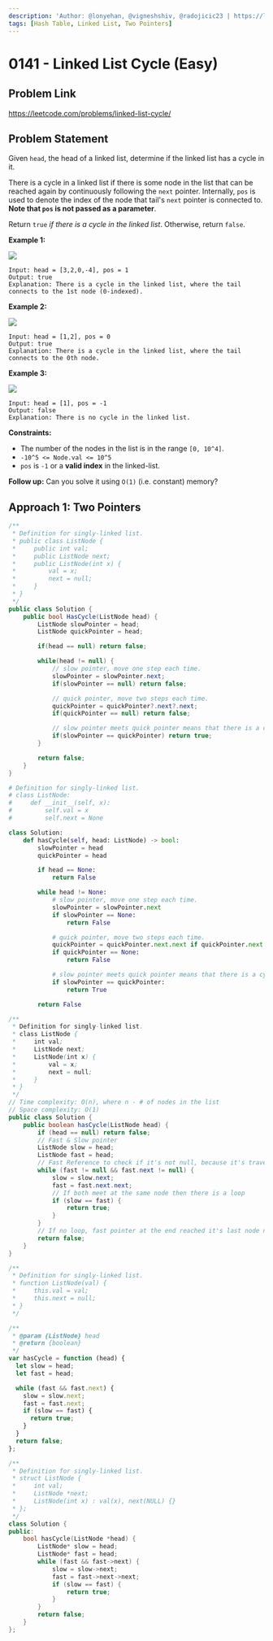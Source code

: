 ```yaml
---
description: 'Author: @lonyehan, @vigneshshiv, @radojicic23 | https://leetcode.com/problems/linked-list-cycle/'
tags: [Hash Table, Linked List, Two Pointers]
---
```


# 0141 - Linked List Cycle (Easy)

## Problem Link

https://leetcode.com/problems/linked-list-cycle/

## Problem Statement

Given `head`, the head of a linked list, determine if the linked list has a cycle in it.

There is a cycle in a linked list if there is some node in the list that can be reached again by continuously following the `next` pointer. Internally, `pos` is used to denote the index of the node that tail's `next` pointer is connected to. **Note that `pos` is not passed as a parameter**.

Return `true` _if there is a cycle in the linked list_. Otherwise, return `false`.

**Example 1:**

![](https://assets.leetcode.com/uploads/2018/12/07/circularlinkedlist.png)

```
Input: head = [3,2,0,-4], pos = 1
Output: true
Explanation: There is a cycle in the linked list, where the tail connects to the 1st node (0-indexed).
```

**Example 2:**

![](https://assets.leetcode.com/uploads/2018/12/07/circularlinkedlist_test2.png)

```
Input: head = [1,2], pos = 0
Output: true
Explanation: There is a cycle in the linked list, where the tail connects to the 0th node.
```

**Example 3:**

![](https://assets.leetcode.com/uploads/2018/12/07/circularlinkedlist_test3.png)

```
Input: head = [1], pos = -1
Output: false
Explanation: There is no cycle in the linked list.
```

**Constraints:**

- The number of the nodes in the list is in the range `[0, 10^4]`.
- `-10^5 <= Node.val <= 10^5`
- `pos` is `-1` or a **valid index** in the linked-list.

**Follow up:** Can you solve it using `O(1)` (i.e. constant) memory?

## Approach 1: Two Pointers

<Tabs>
<TabItem value="cs" label="C#">
<SolutionAuthor name="@lonyehan"/>

```cs
/**
 * Definition for singly-linked list.
 * public class ListNode {
 *     public int val;
 *     public ListNode next;
 *     public ListNode(int x) {
 *         val = x;
 *         next = null;
 *     }
 * }
 */
public class Solution {
    public bool HasCycle(ListNode head) {
        ListNode slowPointer = head;
        ListNode quickPointer = head;

        if(head == null) return false;

        while(head != null) {
            // slow pointer, move one step each time.
            slowPointer = slowPointer.next;
            if(slowPointer == null) return false;

            // quick pointer, move two steps each time.
            quickPointer = quickPointer?.next?.next;
            if(quickPointer == null) return false;

            // slow pointer meets quick pointer means that there is a cycle in this linked list
            if(slowPointer == quickPointer) return true;
        }

        return false;
    }
}
```

</TabItem>

<TabItem value="py" label="Python">
<SolutionAuthor name="@vale-c"/>

```py
# Definition for singly-linked list.
# class ListNode:
#     def __init__(self, x):
#         self.val = x
#         self.next = None

class Solution:
    def hasCycle(self, head: ListNode) -> bool:
        slowPointer = head
        quickPointer = head

        if head == None:
            return False

        while head != None:
            # slow pointer, move one step each time.
            slowPointer = slowPointer.next
            if slowPointer == None:
                return False

            # quick pointer, move two steps each time.
            quickPointer = quickPointer.next.next if quickPointer.next != None else None
            if quickPointer == None:
                return False

            # slow pointer meets quick pointer means that there is a cycle in this linked list
            if slowPointer == quickPointer:
                return True

        return False
```

</TabItem>
<TabItem value="java" label="Java">
<SolutionAuthor name="@vigneshshiv"/>

```java
/**
 * Definition for singly-linked list.
 * class ListNode {
 *     int val;
 *     ListNode next;
 *     ListNode(int x) {
 *         val = x;
 *         next = null;
 *     }
 * }
 */
// Time complexity: O(n), where n - # of nodes in the list
// Space complexity: O(1)
public class Solution {
    public boolean hasCycle(ListNode head) {
        if (head == null) return false;
        // Fast & Slow pointer
        ListNode slow = head;
        ListNode fast = head;
        // Fast Reference to check if it's not null, because it's traverse twice as fast as slow
        while (fast != null && fast.next != null) {
            slow = slow.next;
            fast = fast.next.next;
            // If both meet at the same node then there is a loop
            if (slow == fast) {
                return true;
            }
        }
        // If no loop, fast pointer at the end reached it's last node null pointer
        return false;
    }
}
```

</TabItem>

<TabItem value="javascript" label="JavaScript">
<SolutionAuthor name="@radojicic23"/>

```javascript
/**
 * Definition for singly-linked list.
 * function ListNode(val) {
 *     this.val = val;
 *     this.next = null;
 * }
 */

/**
 * @param {ListNode} head
 * @return {boolean}
 */
var hasCycle = function (head) {
  let slow = head;
  let fast = head;

  while (fast && fast.next) {
    slow = slow.next;
    fast = fast.next;
    if (slow == fast) {
      return true;
    }
  }
  return false;
};
```

</TabItem>

<TabItem value="cpp" label="C++">
<SolutionAuthor name="@radojicic23"/>

```cpp
/**
 * Definition for singly-linked list.
 * struct ListNode {
 *     int val;
 *     ListNode *next;
 *     ListNode(int x) : val(x), next(NULL) {}
 * };
 */
class Solution {
public:
    bool hasCycle(ListNode *head) {
        ListNode* slow = head;
        ListNode* fast = head;
        while (fast && fast->next) {
            slow = slow->next;
            fast = fast->next->next;
            if (slow == fast) {
                return true;
            }
        }
        return false;
    }
};
```

</TabItem>
</Tabs>
